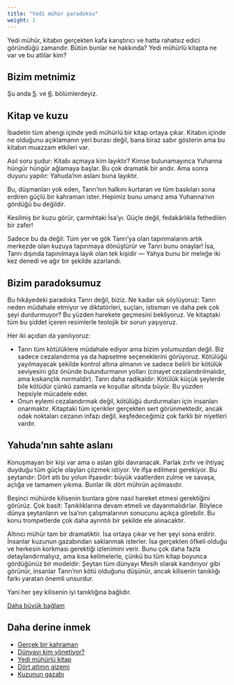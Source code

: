 ```yaml
---
title: "Yedi mühür paradoksu"
weight: 1
---
```



Yedi mühür, kitabın gerçekten kafa karıştırıcı ve hatta rahatsız edici göründüğü zamandır. Bütün bunlar ne hakkında? Yedi mühürlü kitapta ne var ve bu atlılar kim?


## Bizim metnimiz

<a name="de71"></a>
Şu anda [5](https://www.bibleserver.com/TR/Vahiy5). ve [6](https://www.bibleserver.com/TR/Vahiy6). bölümlerdeyiz.


## Kitap ve kuzu

<a name="fa3f"></a>
İbadetin tüm ahengi içinde yedi mühürlü bir kitap ortaya çıkar. Kitabın içinde ne olduğunu açıklamanın yeri burası değil, bana biraz sabır gösterin ama bu kitabın muazzam etkileri var.

Asıl soru şudur: Kitabı açmaya kim layıktır? Kimse bulunamayınca Yuhanna hüngür hüngür ağlamaya başlar. Bu çok dramatik bir andır. Ama sonra duyuru yapılır: Yahuda’nın aslanı buna layıktır.

Bu, düşmanları yok eden, Tanrı’nın halkını kurtaran ve tüm baskıları sona erdiren güçlü bir kahraman ister. Hepimiz bunu umarız ama Yuhanna’nın gördüğü bu değildir.

Kesilmiş bir kuzu görür, çarmıhtaki İsa’yı. Güçle değil, fedakârlıkla fethedilen bir zafer!

Sadece bu da değil: Tüm yer ve gök Tanrı’ya olan tapınmalarını artık merkezde olan kuzuya tapınmaya dönüştürür ve Tanrı bunu onaylar! İsa, Tanrı dışında tapınılmaya layık olan tek kişidir — Yahya bunu bir meleğe iki kez denedi ve ağır bir şekilde azarlandı.


## Bizim paradoksumuz

<a name="d960"></a>
Bu hikâyedeki paradoks Tanrı değil, biziz. Ne kadar sık söylüyoruz: Tanrı neden müdahale etmiyor ve diktatörleri, suçları, istismarı ve daha pek çok şeyi durdurmuyor? Bu yüzden harekete geçmesini bekliyoruz. Ve kitaptaki tüm bu şiddet içeren resimlerle teolojik bir sorun yaşıyoruz.

Her iki açıdan da yanılıyoruz:

- Tanrı tüm kötülüklere müdahale ediyor ama bizim yolumuzdan değil. Biz sadece cezalandırma ya da hapsetme seçeneklerini görüyoruz. Kötülüğü yayılmayacak şekilde kontrol altına almanın ve sadece belirli bir kötülük seviyesini göz önünde bulundurmanın yolları (cinayet cezalandırılmalıdır, ama kıskançlık normaldir). Tanrı daha radikaldir: Kötülük küçük şeylerde bile kötüdür çünkü zamanla ve koşullar altında büyür. Bu yüzden hepsiyle mücadele eder.
- Onun eylemi cezalandırmak değil, kötülüğü durdurmaları için insanları onarmaktır. Kitaptaki tüm içerikler gerçekten sert görünmektedir, ancak odak noktaları cezanın infazı değil, keşfedeceğimiz çok farklı bir niyetleri vardır.



## Yahuda’nın sahte aslanı

<a name="df04"></a>
Konuşmayan bir kişi var ama o aslan gibi davranacak. Parlak zırhı ve ihtiyaç duyduğu tüm güçle olayları çözmek istiyor. Ve ifşa edilmesi gerekiyor. Bu şeytandır: Dört atlı bu yolun ifşasıdır: büyük vaatlerden zulme ve savaşa, açlığa ve tamamen yıkıma. Bunlar ilk dört mührün açılmasıdır.

Beşinci mühürde kilisenin bunlara göre nasıl hareket etmesi gerektiğini görürüz. Çok basit: Tanıklıklarına devam etmeli ve dayanmalıdırlar. Böylece dünya şeytanların ve İsa’nın çalışmalarının sonucunu açıkça görebilir. Bu konu trompetlerde çok daha ayrıntılı bir şekilde ele alınacaktır.

Altıncı mühür tam bir dramatiktir. İsa ortaya çıkar ve her şeyi sona erdirir. İnsanlar kuzunun gazabından saklanmak isterler. İsa gerçekten öfkeli olduğu ve herkesin korkması gerektiği izlenimini verir. Bunu çok daha fazla detaylandırmalıyız, ama kısa kelimelerle, çünkü bu tüm kitap boyunca gördüğünüz bir modeldir: Şeytan tüm dünyayı Mesih olarak kandırıyor gibi görünür, insanlar Tanrı’nın kötü olduğunu düşünür, ancak kilisenin tanıklığı farkı yaratan önemli unsurdur.

Yani her şey kilisenin iyi tanıklığına bağlıdır.



[Daha büyük bağlam](../../../../gen/index/appl/the-book-of-revelation)


## Daha derine inmek

<a name="a799"></a>
- [Gerçek bir kahraman](../../../../topics/hero/short/a-real-hero)
- [Dünyayı kim yönetiyor?](../../../../topics/hero/short/who-rules-the-world)
- [Yedi mühürlü kitap](../../../../content/seals/expl/the-book-with-the-seven-seals)
- [Dört atlının gizemi](../../../../content/seals/expl/the-mystery-of-the-four-horse-men)
- [Kuzunun gazabı](../../../../content/seals/expl/the-wrath-of-the-lamb)







[](https://github.com/revelation-today/revelation-today/blob/main/exampleSite/content/docs/content/seals/appl/the-paradox-of-the-seven-seals.tr.md)
